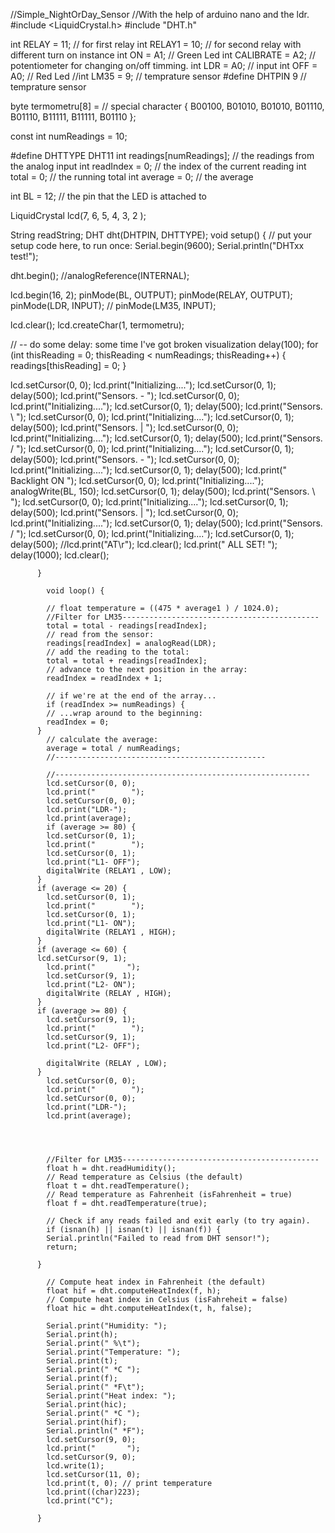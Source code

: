 //Simple_NightOrDay_Sensor
//With the help of arduino nano and the ldr.
#include <LiquidCrystal.h>
#include "DHT.h"

int RELAY =  11;  // for first relay 
int RELAY1 =  10; // for second relay with different turn on instance
int ON =  A1;  // Green Led
int CALIBRATE = A2; // potentiometer for changing on/off timming.
int LDR = A0;  // input 
int OFF = A0;  // Red Led
//int LM35 =  9;  // temprature sensor
#define DHTPIN 9  // temprature sensor

byte termometru[8] = // special character
{
  B00100,
  B01010,
  B01010,
  B01110,
  B01110,
  B11111,
  B11111,
  B01110
};

const int numReadings = 10;

#define DHTTYPE DHT11
int readings[numReadings];      // the readings from the analog input
int readIndex = 0;              // the index of the current reading
int total = 0;                  // the running total
int average = 0;                // the average

int BL = 12;           // the pin that the LED is attached to

LiquidCrystal lcd(7, 6, 5, 4, 3, 2 );

String readString;
DHT dht(DHTPIN, DHTTYPE);
void setup() {
  // put your setup code here, to run once:
  Serial.begin(9600);
  Serial.println("DHTxx test!");

  dht.begin();
  //analogReference(INTERNAL);

  lcd.begin(16, 2);
  pinMode(BL, OUTPUT);
  pinMode(RELAY, OUTPUT);
  pinMode(LDR, INPUT);
  // pinMode(LM35, INPUT);

  lcd.clear();
  lcd.createChar(1, termometru);

  // -- do some delay: some time I've got broken visualization
  delay(100);
  for (int thisReading = 0; thisReading < numReadings; thisReading++) {
    readings[thisReading] = 0;
  }

  lcd.setCursor(0, 0);
  lcd.print("Initializing....");
  lcd.setCursor(0, 1);
  delay(500);
  lcd.print("Sensors.     -  ");
  lcd.setCursor(0, 0);
  lcd.print("Initializing....");
  lcd.setCursor(0, 1);
  delay(500);
  lcd.print("Sensors.     \  ");
            lcd.setCursor(0, 0);
            lcd.print("Initializing....");
            lcd.setCursor(0, 1);
            delay(500);
            lcd.print("Sensors.     |  ");
            lcd.setCursor(0, 0);
            lcd.print("Initializing....");
            lcd.setCursor(0, 1);
            delay(500);
            lcd.print("Sensors.     /  ");
            lcd.setCursor(0, 0);
            lcd.print("Initializing....");
            lcd.setCursor(0, 1);
            delay(500);
            lcd.print("Sensors.     -  ");
            lcd.setCursor(0, 0);
            lcd.print("Initializing....");
            lcd.setCursor(0, 1);
            delay(500);
            lcd.print("  Backlight ON  ");
            lcd.setCursor(0, 0);
            lcd.print("Initializing....");
            analogWrite(BL, 150);
            lcd.setCursor(0, 1);
            delay(500);
            lcd.print("Sensors.     \  ");
            lcd.setCursor(0, 0);
            lcd.print("Initializing....");
            lcd.setCursor(0, 1);
            delay(500);
            lcd.print("Sensors.     |  ");
            lcd.setCursor(0, 0);
            lcd.print("Initializing....");
            lcd.setCursor(0, 1);
            delay(500);
            lcd.print("Sensors.     /  ");
            lcd.setCursor(0, 0);
            lcd.print("Initializing....");
            lcd.setCursor(0, 1);
            delay(500);
            //lcd.print("AT\r");
            lcd.clear();
            lcd.print("    ALL SET!    ");
            delay(1000);
            lcd.clear();

          }

            void loop() {

            // float temperature = ((475 * average1 ) / 1024.0);
            //Filter for LM35--------------------------------------------
            total = total - readings[readIndex];
            // read from the sensor:
            readings[readIndex] = analogRead(LDR);
            // add the reading to the total:
            total = total + readings[readIndex];
            // advance to the next position in the array:
            readIndex = readIndex + 1;

            // if we're at the end of the array...
            if (readIndex >= numReadings) {
            // ...wrap around to the beginning:
            readIndex = 0;
          }
            // calculate the average:
            average = total / numReadings;
            //-----------------------------------------------

            //---------------------------------------------------------
            lcd.setCursor(0, 0);
            lcd.print("        ");
            lcd.setCursor(0, 0);
            lcd.print("LDR-");
            lcd.print(average);
            if (average >= 80) {
            lcd.setCursor(0, 1);
            lcd.print("        ");
            lcd.setCursor(0, 1);
            lcd.print("L1- OFF");
            digitalWrite (RELAY1 , LOW);
          }
          if (average <= 20) {
            lcd.setCursor(0, 1);
            lcd.print("        ");
            lcd.setCursor(0, 1);
            lcd.print("L1- ON");
            digitalWrite (RELAY1 , HIGH);
          }
          if (average <= 60) {
          lcd.setCursor(9, 1);
            lcd.print("       ");
            lcd.setCursor(9, 1);
            lcd.print("L2- ON");
            digitalWrite (RELAY , HIGH);
          }
          if (average >= 80) {
            lcd.setCursor(9, 1);
            lcd.print("        ");
            lcd.setCursor(9, 1);
            lcd.print("L2- OFF");
            
            digitalWrite (RELAY , LOW);
          }
            lcd.setCursor(0, 0);
            lcd.print("        ");
            lcd.setCursor(0, 0);
            lcd.print("LDR-");
            lcd.print(average);
            



            //Filter for LM35--------------------------------------------
            float h = dht.readHumidity();
            // Read temperature as Celsius (the default)
            float t = dht.readTemperature();
            // Read temperature as Fahrenheit (isFahrenheit = true)
            float f = dht.readTemperature(true);

            // Check if any reads failed and exit early (to try again).
            if (isnan(h) || isnan(t) || isnan(f)) {
            Serial.println("Failed to read from DHT sensor!");
            return;
            
          }

            // Compute heat index in Fahrenheit (the default)
            float hif = dht.computeHeatIndex(f, h);
            // Compute heat index in Celsius (isFahreheit = false)
            float hic = dht.computeHeatIndex(t, h, false);

            Serial.print("Humidity: ");
            Serial.print(h);
            Serial.print(" %\t");
            Serial.print("Temperature: ");
            Serial.print(t);
            Serial.print(" *C ");
            Serial.print(f);
            Serial.print(" *F\t");
            Serial.print("Heat index: ");
            Serial.print(hic);
            Serial.print(" *C ");
            Serial.print(hif);
            Serial.println(" *F");
            lcd.setCursor(9, 0);
            lcd.print("       ");
            lcd.setCursor(9, 0);
            lcd.write(1);
            lcd.setCursor(11, 0);
            lcd.print(t, 0); // print temperature
            lcd.print((char)223);
            lcd.print("C");
           
          }
            




